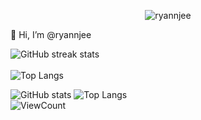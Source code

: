 
<p align="center">
	<img src="https://komarev.com/ghpvc/?username=ryannjee&label=Profile%20views&color=8080ff&style=flat" alt="ryannjee" />
</p>

👋 Hi, I’m @ryannjee

![GitHub streak stats](https://github-readme-streak-stats.herokuapp.com/?user=ryannjee)  
<br>
![Top Langs](https://github-readme-stats.vercel.app/api/top-langs/?username=ryannjee&layout=compact)

![GitHub stats](https://github-readme-streak-stats.herokuapp.com/?user=ryannjee&show_icons=true)
![Top Langs](https://github-readme-stats.vercel.app/api/top-langs/?username=ryannjee&layout=compact)  
![ViewCount](https://komarev.com/ghpvc/?username=ryannjee&color=1A4730)

<!---
ryannjee/ryannjee is a ✨ special ✨ repository because its `README.md` (this file) appears on your GitHub profile.
You can click the Preview link to take a look at your changes.
--->
